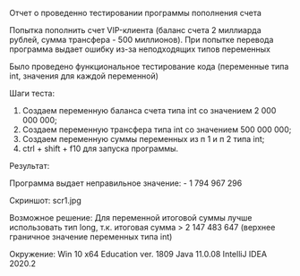 Отчет о проведенно тестировании программы пополнения счета 

Попытка пополнить счет VIP-клиента (баланс счета 2 миллиарда рублей, сумма трансфера - 500 миллионов). При попытке перевода программа выдает ошибку из-за неподходящих типов переменных 

Было проведено функциональное тестирование кода (переменные типа int, значения для каждой переменной)

Шаги теста: 

1. Создаем переменную баланса счета типа int со значением 2 000 000 000;
2. Создаем переменную трансфера типа int со значением 500 000 000;
3. Создаем переменную суммы переменных из п 1 и п 2 типа int;
4. ctrl + shift + f10 для запуска программы.

Результат: 

Программа выдает неправильное значение: - 1 794 967 296 

Скриншот: 
scr1.jpg

Возможное решение:
Для переменной итоговой суммы лучше использовать тип long, т.к. итоговая сумма > 2 147 483 647 (верхнее граничное значение переменных типа int)

Окружение:
Win 10 x64 Education ver. 1809
Java 11.0.08
IntelliJ IDEA 2020.2